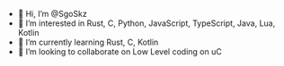 - 👋 Hi, I’m @SgoSkz
- 👀 I’m interested in Rust, C, Python, JavaScript, TypeScript, Java, Lua, Kotlin
- 🌱 I’m currently learning Rust, C, Kotlin
- 💞️ I’m looking to collaborate on Low Level coding on uC

<!---
SgoSkz/SgoSkz is a ✨ special ✨ repository because its `README.md` (this file) appears on your GitHub profile.
You can click the Preview link to take a look at your changes.
--->

